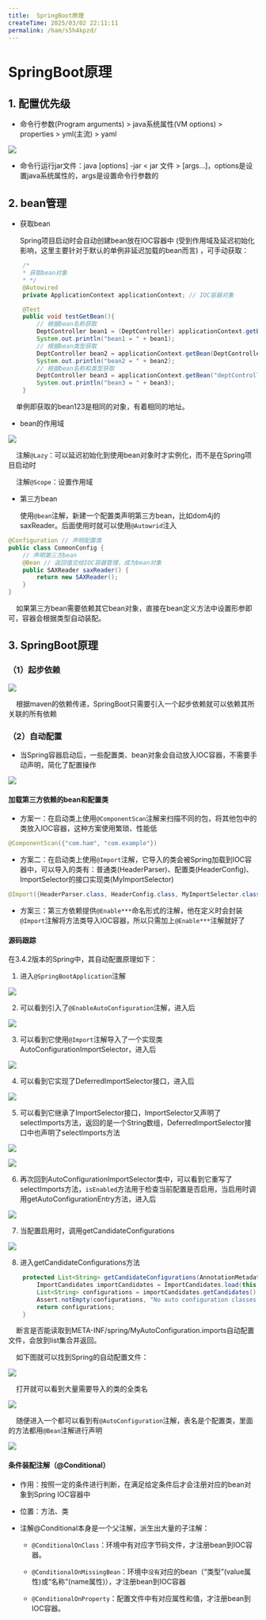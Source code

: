 ```yaml
---
title:  SpringBoot原理
createTime: 2025/03/02 22:11:11
permalink: /ham/s5h4kpzd/
---
```

# SpringBoot原理

## 1. 配置优先级

- 命令行参数(Program arguments) > java系统属性(VM options) > properties > yml(主流) > yaml 

![](../../../.vuepress/public/hamimg/2025-03-01-19-09-38-image.png)

- 命令行运行jar文件：java [options] -jar < jar 文件 > [args...]，options是设置java系统属性的，args是设置命令行参数的

## 2. bean管理

- 获取bean
  
  Spring项目启动时会自动创建bean放在IOC容器中 (受到作用域及延迟初始化影响，这里主要针对于默认的单例非延迟加载的bean而言) ，可手动获取：

```java
    /*
    * 获取bean对象
    * */
    @Autowired
    private ApplicationContext applicationContext; // IOC容器对象

    @Test
    public void testGetBean(){
        // 根据bean名称获取
        DeptController bean1 = (DeptController) applicationContext.getBean("deptController");
        System.out.println("bean1 = " + bean1);
        // 根据bean类型获取
        DeptController bean2 = applicationContext.getBean(DeptController.class);
        System.out.println("bean2 = " + bean2);
        // 根据bean名称和类型获取
        DeptController bean3 = applicationContext.getBean("deptController", DeptController.class);
        System.out.println("bean3 = " + bean3);
    }
```

    单例即获取的bean123是相同的对象，有着相同的地址。

- bean的作用域

![](../../../.vuepress/public/hamimg/2025-03-01-19-59-55-image.png)

    注解`@Lazy`：可以延迟初始化到使用bean对象时才实例化，而不是在Spring项目启动时

    注解`@Scope`：设置作用域

- 第三方bean
  
  使用`@bean`注解，新建一个配置类声明第三方bean，比如dom4j的saxReader。后面使用时就可以使用`@Autowrid`注入

```java
@Configuration // 声明配置类
public class CommonConfig {
    // 声明第三方bean
    @Bean // 返回值交给IOC容器管理，成为bean对象
    public SAXReader saxReader() {
        return new SAXReader();
    }
}
```

    如果第三方bean需要依赖其它bean对象，直接在bean定义方法中设置形参即可，容器会根据类型自动装配。

## 3. SpringBoot原理

### （1）起步依赖

![](../../../.vuepress/public/hamimg/2025-03-01-20-51-35-image.png)

    根据maven的依赖传递，SpringBoot只需要引入一个起步依赖就可以依赖其所关联的所有依赖

### （2）自动配置

- 当Spring容器启动后，一些配置类、bean对象会自动放入IOC容器，不需要手动声明，简化了配置操作 

![](../../../.vuepress/public/hamimg/2025-03-01-21-03-28-image.png)

#### 加载第三方依赖的bean和配置类

- 方案一：在启动类上使用`@ComponentScan`注解来扫描不同的包，将其他包中的类放入IOC容器，这种方案使用繁琐、性能低

```java
@ComponentScan({"com.ham", "com.example"})
```

- 方案二：在启动类上使用`@Import`注解，它导入的类会被Spring加载到IOC容器中，可以导入的类有：普通类(HeaderParser)、配置类(HeaderConfig)、ImportSelector的接口实现类(MyImportSelector)

```java
@Import({HeaderParser.class, HeaderConfig.class, MyImportSelector.class})
```

- 方案三：第三方依赖提供`@Enable***`命名形式的注解，他在定义时会封装`@Import`注解将方法类导入IOC容器，所以只需加上`@Enable***`注解就好了

#### 源码跟踪

在3.4.2版本的Spring中，其自动配置原理如下：

1. 进入`@SpringBootApplication`注解

![](../../../.vuepress/public/hamimg/2025-03-02-20-08-45-image.png)

2. 可以看到引入了`@EnableAutoConfiguration`注解，进入后

![](../../../.vuepress/public/hamimg/2025-03-02-20-13-26-image.png)

3. 可以看到它使用`@Import`注解导入了一个实现类AutoConfigurationImportSelector，进入后

![](../../../.vuepress/public/hamimg/2025-03-02-20-14-53-image.png)

4. 可以看到它实现了DeferredImportSelector接口，进入后

![](../../../.vuepress/public/hamimg/2025-03-02-20-17-38-image.png)

5. 可以看到它继承了ImportSelector接口，ImportSelector又声明了selectImports方法，返回的是一个String数组，DeferredImportSelector接口中也声明了selectImports方法

![](../../../.vuepress/public/hamimg/2025-03-02-20-19-22-image.png)

![](../../../.vuepress/public/hamimg/2025-03-02-20-22-22-image.png)

6. 再次回到AutoConfigurationImportSelector类中，可以看到它重写了selectImports方法，`isEnabled`方法用于检查当前配置是否启用，当启用时调用getAutoConfigurationEntry方法，进入后

![](../../../.vuepress/public/hamimg/2025-03-02-20-34-07-image.png)

7. 当配置启用时，调用getCandidateConfigurations

![](../../../.vuepress/public/hamimg/2025-03-02-20-41-02-image.png)

8. 进入getCandidateConfigurations方法

```java
    protected List<String> getCandidateConfigurations(AnnotationMetadata metadata, AnnotationAttributes attributes) {
        ImportCandidates importCandidates = ImportCandidates.load(this.autoConfigurationAnnotation, this.getBeanClassLoader());
        List<String> configurations = importCandidates.getCandidates();
        Assert.notEmpty(configurations, "No auto configuration classes found in META-INF/spring/" + this.autoConfigurationAnnotation.getName() + ".imports. If you are using a custom packaging, make sure that file is correct.");
        return configurations;
    }
```

    断言是否能读取到META-INF/spring/MyAutoConfiguration.imports自动配置文件，会放到list集合并返回。

    如下图就可以找到Spring的自动配置文件：

![](../../../.vuepress/public/hamimg/2025-03-02-21-05-29-image.png)

    打开就可以看到大量需要导入的类的全类名

![](../../../.vuepress/public/hamimg/2025-03-02-21-07-38-image.png)

    随便进入一个都可以看到有`@AutoConfiguration`注解，表名是个配置类，里面的方法都用`@Bean`注解进行声明

![](../../../.vuepress/public/hamimg/2025-03-02-21-11-06-image.png)

#### 条件装配注解（@Conditional）

- 作用：按照一定的条件进行判断，在满足给定条件后才会注册对应的bean对象到Spring IOC容器中

- 位置：方法、类

- 注解@Conditional本身是一个父注解，派生出大量的子注解：
  
  - `@ConditionalOnClass`：环境中有对应字节码文件，才注册bean到IOC容器。
  
  - `@ConditionalOnMissingBean`：环境中`没有`对应的bean（“类型”(value属性)或“名称”(name属性)），才注册bean到IOC容器
  
  - `@ConditionalOnProperty`：配置文件中有对应属性和值，才注册bean到IOC容器。
